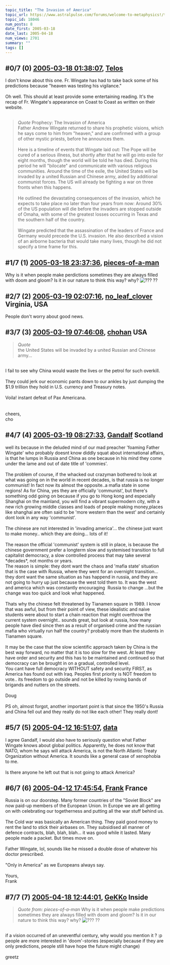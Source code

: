 ```yaml
---
topic_title: "The Invasion of America"
topic_url: https://www.astralpulse.com/forums/welcome-to-metaphysics!/the-invasion-of-america
topic_id: 18046
num_posts: 8
date_first: 2005-03-18
date_last: 2005-04-18
num_views: 2701
summary: ""
tags: []
---
```


## \#0/7 (0) [2005-03-18 01:38:07](https://www.astralpulse.com/forums/index.php?msg=156350), [Telos](https://www.astralpulse.com/forums/profile/?u=6496)  ##
<section>
I don't know about this one. Fr. Wingate has had to take back some of his predictions because "heaven was testing his vigilance."
<br>
<br>
Oh well. This should at least provide some entertaining reading. It's the recap of Fr. Wingate's appearance on Coast to Coast as written on their website.
<br>
<br>
<blockquote class="bbc_standard_quote">
 <cite>
  Quote
 </cite>
 Prophecy: The Invasion of America
 <br>
 Father Andrew Wingate returned to share his prophetic visions, which he says come to him from "heaven," and are confirmed with a group of other mystic priests, before he announces them.
 <br>
 <br>
 Here is a timeline of events that Wingate laid out: The Pope will be cured of a serious illness, but shortly after that he will go into exile for eight months, though the world will be told he has died. During this period he will "bilocate" and communicate with various religious communities. Around the time of the exile, the United States will be invaded by a united Russian and Chinese army, aided by additional communist forces. The US will already be fighting a war on three fronts when this happens.
 <br>
 <br>
 He outlined the devastating consequences of the invasion, which he expects to take place no later than four years from now: Around 30% of the US population will die before the invaders are stopped outside of Omaha, with some of the greatest losses occurring in Texas and the southern half of the country.
 <br>
 <br>
 Wingate predicted that the assassination of the leaders of France and Germany would precede the U.S. invasion. He also described a vision of an airborne bacteria that would take many lives, though he did not specify a time frame for this.
</blockquote>
</section>

## \#1/7 (1) [2005-03-18 23:37:36](https://www.astralpulse.com/forums/index.php?msg=156471), [pieces-of-a-man](https://www.astralpulse.com/forums/profile/?u=7781)  ##
<section>
Why is it when people make perdictions sometimes they are always filled with doom and gloom? Is it in our nature to think this way? why?
<img alt="???" class="smiley" src="https://www.astralpulse.com/forums/Smileys/fugue/huh.png" title="Huh"/>
??
</section>

## \#2/7 (2) [2005-03-19 02:07:16](https://www.astralpulse.com/forums/index.php?msg=156490), [no_leaf_clover](https://www.astralpulse.com/forums/profile/?u=1764) Virginia, USA ##
<section>
People don't worry about good news.
</section>

## \#3/7 (3) [2005-03-19 07:46:08](https://www.astralpulse.com/forums/index.php?msg=156531), [chohan](https://www.astralpulse.com/forums/profile/?u=474) USA ##
<section>
<blockquote class="bbc_standard_quote">
 <cite>
  Quote
 </cite>
 <br>
 the United States will be invaded by a united Russian and Chinese army...
 <br>
</blockquote>
<br>
I fail to see why China would waste the lives or the petrol for such overkill.
<br>
<br>
They could jerk our economic pants down to our ankles by just dumping the $1.9 trillion they hold in U.S. currency and Treasury notes.
<br>
<br>
Voila! instant defeat of Pax Americana.
<br>
<br>
<br>
cheers,
<br>
cho
</section>

## \#4/7 (4) [2005-03-19 08:27:33](https://www.astralpulse.com/forums/index.php?msg=156539), [Gandalf](https://www.astralpulse.com/forums/profile/?u=850) Scotland ##
<section>
well its because in the deluded mind of our mad preacher 'foaming Father Wingate' who probably doesnt know diddly squat about international affairs, is that he lumps in Russia and China as one because in his mind they come under the lame and out of date title of 'commies'.
<br>
<br>
The problem of course, if the whacked out crazyman bothered to look at what was going on in the world in recent decades, is that russia is no longer communist! In fact now its almost the opposite..a mafia state in some regions! As for China, yes they are officially 'communist', but there's something odd going on because if you go to Hong kong and especially Shanghai on the mainland, you will find a vibrant supermodern city, with a new rich growing middle classes and loads of people making money,places like shanghai are often said to be 'more western than the west' and certainly dont look in any way 'communist'.
<br>
<br>
The chinese are not interested in 'invading america'... the chinese just want to make money.. which they are doing... lots of it!
<br>
<br>
The reason the official 'communist' system is still in place, is because the chinese government prefer a longterm slow and systemised transition to full capitalist democracy, a slow controlled process that may take several *decades*, not months or years.
<br>
The reason is simple: they dont want the chaos and 'mafia state' situation that is the case with Russia, where they went for an overnight transition... they dont want the same situation as has happend in russia, and they are not going to hurry up just because the west told them to. It was the west and america which was constantly encouraging  Russia to change ...but the change was too quick and look what happened.
<br>
<br>
Thats why the chinese felt threatened by Tianamen square in 1989. I know that was awful, but from their point of view, these idealistic and naive students were about to start a chain reaction that might overthrow the current system overnight.. sounds great, but look at russia, how many people have died since then as a result of organised crime and the russian mafia who virtually run half the country? probably more than the students in Tianamen square.
<br>
<br>
It may be the case that the slow scientific approach taken by China is the best way forward, no matter that it is too slow for the west. At least they have order and security and this has to be maintained and continued so that democracy can be brought in on a gradual, controlled level.
<br>
You cant have full democracy WITHOUT safety and security FIRST, as America has found out with Iraq. Peoples first priority is NOT freedom to vote.. its freedom to go outside and not be killed by roving bands of brigands and nutters on the streets.
<br>
<br>
Doug
<br>
<br>
PS oh, almost forgot, another important point is that since the 1950's Russia and China fell out and they really do not like each other! They really dont!
</section>

## \#5/7 (5) [2005-04-12 16:51:07](https://www.astralpulse.com/forums/index.php?msg=160000), [data](https://www.astralpulse.com/forums/profile/?u=8831)  ##
<section>
I agree Gandalf, I would also have to seriously question what Father Wingate knows about global politics. Apparently, he does not know that NATO, whom he says will attack America, is not the North Atlantic Treaty Organization without America. It sounds like a general case of xenophobia to me.
<br>
<br>
Is there anyone he left out that is not going to attack America?
</section>

## \#6/7 (6) [2005-04-12 17:45:54](https://www.astralpulse.com/forums/index.php?msg=160004), [Frank](https://www.astralpulse.com/forums/profile/?u=359) France ##
<section>
Russia is on our doorstep. Many former countries of the "Soviet Block" are now paid-up members of the European Union. In Europe we are all getting on with celebrating our togetherness and putting all the war stuff behind us.
<br>
<br>
The Cold war was basically an American thing. They paid good money to rent the land to stick their airbases on. They subsidised all manner of defence contracts, blah, blah, blah... it was good while it lasted. Many people made a packet. But times move on.
<br>
<br>
Father Wingate, lol, sounds like he missed a double dose of whatever his doctor prescribed.
<br>
<br>
"Only in America" as we Europeans always say.
<br>
<br>
Yours,
<br>
Frank
</section>

## \#7/7 (7) [2005-04-18 12:44:01](https://www.astralpulse.com/forums/index.php?msg=160804), [GeKKo](https://www.astralpulse.com/forums/profile/?u=8868) Inside ##
<section>
<blockquote class="bbc_standard_quote">
 <cite>
  Quote from: pieces-of-a-man
 </cite>
 Why is it when people make predictions sometimes they are always filled with doom and gloom? Is it in our nature to think this way? why?
 <img alt="???" class="smiley" src="https://www.astralpulse.com/forums/Smileys/fugue/huh.png" title="Huh"/>
 ??
</blockquote>
<br>
if a vision occurred of an uneventful century, why would you mention it ? :p
<br>
people are more interested in 'doom'-stories (especially because if they are only predictions, people still have hope the future might change)
<br>
<br>
greetz
</section>